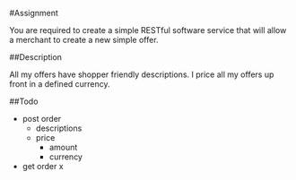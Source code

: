 #Assignment 

You are required to create a simple RESTful software service that will allow a merchant to create a new simple offer.

##Description

All my offers have shopper friendly descriptions. I price all my offers up front in a
defined currency.

##Todo

- post order
    - descriptions
    - price
        - amount 
        - currency
- get order x

